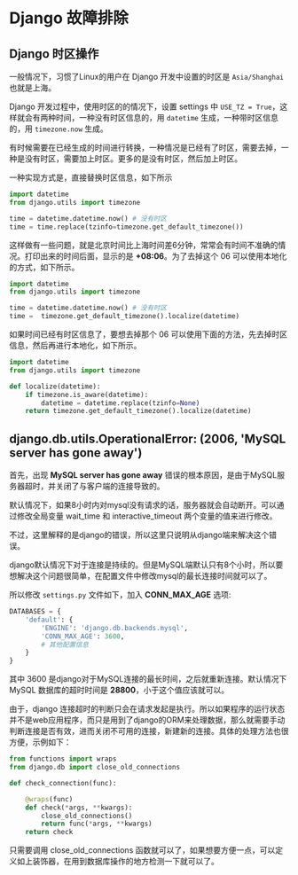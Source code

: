 # Django 故障排除

[annotation]: <id> (e6355db6-91d9-40b7-9cbd-6f3494bc2e81)
[annotation]: <status> (public)
[annotation]: <create_time> (2019-04-11 11:00:22)
[annotation]: <category> (计算机技术)
[annotation]: <tags> (Python|Django)
[annotation]: <comments> (true)




## Django 时区操作

一般情况下，习惯了Linux的用户在 Django 开发中设置的时区是 `Asia/Shanghai` 也就是上海。

Django 开发过程中，使用时区的的情况下，设置 settings 中 `USE_TZ = True`，这样就会有两种时间，一种没有时区信息的，用     `datetime` 生成，一种带时区信息的，用 `timezone.now` 生成。

有时候需要在已经生成的时间进行转换，一种情况是已经有了时区，需要去掉，一种是没有时区，需要加上时区。更多的是没有时区，然后加上时区。

一种实现方式是，直接替换时区信息，如下所示

```python
import datetime
from django.utils import timezone

time = datetime.datetime.now() # 没有时区
time = time.replace(tzinfo=timezone.get_default_timezone())
```

这样做有一些问题，就是北京时间比上海时间差6分钟，常常会有时间不准确的情况。打印出来的时间后面，显示的是 **+08:06**。为了去掉这个 06 可以使用本地化的方式，如下所示。

```python
import datetime
from django.utils import timezone

time = datetime.datetime.now() # 没有时区
time =  timezone.get_default_timezone().localize(datetime)
```

如果时间已经有时区信息了，要想去掉那个 06 可以使用下面的方法，先去掉时区信息，然后再进行本地化，如下所示。

```python
import datetime
from django.utils import timezone

def localize(datetime):
    if timezone.is_aware(datetime):
        datetime = datetime.replace(tzinfo=None)
    return timezone.get_default_timezone().localize(datetime)
```

## django.db.utils.OperationalError: (2006, 'MySQL server has gone away')

首先，出现 **MySQL server has gone away** 错误的根本原因，是由于MySQL服务器超时，并关闭了与客户端的连接导致的。

默认情况下，如果8小时内对mysql没有请求的话，服务器就会自动断开。可以通过修改全局变量 wait_time 和 interactive_timeout 两个变量的值来进行修改。

不过，这里解释的是django的错误，所以这里只说明从django端来解决这个错误。

django默认情况下对于连接是持续的。但是MySQL端默认只有8个小时，所以要想解决这个问题很简单，在配置文件中修改mysql的最长连接时间就可以了。

所以修改 `settings.py` 文件如下，加入 **CONN_MAX_AGE** 选项:

```python
DATABASES = {
    'default': {
        'ENGINE': 'django.db.backends.mysql',
        'CONN_MAX_AGE': 3600,
        # 其他配置信息
    }
}
```
其中 3600 是django对于MySQL连接的最长时间，之后就重新连接。默认情况下 MySQL 数据库的超时时间是 **28800**，小于这个值应该就可以。

由于，django 连接超时的判断只会在请求发起是执行。所以如果程序的运行状态并不是web应用程序，而只是用到了django的ORM来处理数据，那么就需要手动判断连接是否有效，进而关闭不可用的连接，新建新的连接。具体的处理方法也很方便，示例如下：

```python
from functions import wraps
from django.db import close_old_connections

def check_connection(func):

    @wraps(func)
    def check(*args, **kwargs):
        close_old_connections()
        return func(*args, **kwargs)
    return check

```

只需要调用 close_old_connections 函数就可以了，如果想要方便一点，可以定义如上装饰器，在用到数据库操作的地方检测一下就可以了。
